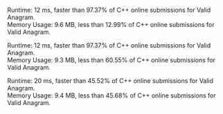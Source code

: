 <p><div class="container__nthg"><div class="info__2oQ9"><span>Runtime:&nbsp;<span class="data__HC-i">12 ms</span><span>, faster than <span class="data__HC-i">97.37%</span> of C++ online submissions for Valid Anagram.</span></span></div><div class="info__2oQ9"><span>Memory Usage:&nbsp;<span class="data__HC-i">9.6 MB</span><span>, less than <span class="data__HC-i">12.99%</span> of C++ online submissions for Valid Anagram.</span></span></div></div></p>
<p><div class="container__nthg"><div class="info__2oQ9"><span>Runtime:&nbsp;<span class="data__HC-i">12 ms</span><span>, faster than <span class="data__HC-i">97.37%</span> of C++ online submissions for Valid Anagram.</span></span></div><div class="info__2oQ9"><span>Memory Usage:&nbsp;<span class="data__HC-i">9.3 MB</span><span>, less than <span class="data__HC-i">60.55%</span> of C++ online submissions for Valid Anagram.</span></span></div></div></p>
<p><div class="container__nthg"><div class="info__2oQ9"><span>Runtime:&nbsp;<span class="data__HC-i">20 ms</span><span>, faster than <span class="data__HC-i">45.52%</span> of C++ online submissions for Valid Anagram.</span></span></div><div class="info__2oQ9"><span>Memory Usage:&nbsp;<span class="data__HC-i">9.4 MB</span><span>, less than <span class="data__HC-i">45.68%</span> of C++ online submissions for Valid Anagram.</span></span></div></div></p>